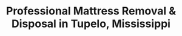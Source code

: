 ---
layout: location.njk
title: "Professional Mattress Removal & Disposal in Tupelo, Mississippi"
metaDescription: "Next-day mattress pickup and eco-friendly disposal in Tupelo, MS. Serving Elvis Presley's birthplace, downtown historic district, and all Lee County neighborhoods since 2010."
permalink: /mattress-removal/mississippi/tupelo/
state: "Mississippi"
stateSlug: "mississippi"
city: "Tupelo"
citySlug: "tupelo"
zip: "38801"
latitude: 34.2576
longitude: -88.7034
tier: 2
population: 38251
businessLicense: "MS-TUP-2025-003"
pricing:
  oneItem: 125
  twoItems: 155
  threeItems: 180
  isPopular: twoItems
serviceArea: "Tupelo, Mississippi and surrounding Lee County communities including Saltillo, Plantersville, and Verona"
neighborhoods: [
  {
    "name": "Downtown Historic District",
    "zipCodes": ["38801"]
  },
  {
    "name": "Elvis Presley Birthplace District",
    "zipCodes": ["38801"]
  },
  {
    "name": "East Tupelo",
    "zipCodes": ["38804"]
  },
  {
    "name": "Barnes Crossing",
    "zipCodes": ["38804"]
  },
  {
    "name": "Fairpark District",
    "zipCodes": ["38801"]
  },
  {
    "name": "Westside",
    "zipCodes": ["38801"]
  },
  {
    "name": "University District",
    "zipCodes": ["38826"]
  },
  {
    "name": "Natchez Trace Parkway Area",
    "zipCodes": ["38826"]
  },
  {
    "name": "North End",
    "zipCodes": ["38804"]
  },
  {
    "name": "Industrial District",
    "zipCodes": ["38804"]
  },
  {
    "name": "Joyner Avenue Corridor",
    "zipCodes": ["38801"]
  },
  {
    "name": "Green Street Historic Area",
    "zipCodes": ["38801"]
  },
  {
    "name": "Spring Street District",
    "zipCodes": ["38801"]
  },
  {
    "name": "Country Club Estates",
    "zipCodes": ["38826"]
  },
  {
    "name": "Lawndale",
    "zipCodes": ["38804"]
  }
]
zipCodes:
  - "38801"
  - "38804"
  - "38826"
recyclingPartners:
  - "Waste Management Lee County Division"
  - "Lee County Transfer Station"
  - "Regional Mississippi Recycling Network"
nearbyCities:
  - name: "Jackson"
    slug: "jackson"
    distance: 105
    isSuburb: false
  - name: "Meridian"
    slug: "meridian"
    distance: 85
    isSuburb: false
  - name: "Hattiesburg"
    slug: "hattiesburg"
    distance: 125
    isSuburb: false
  - name: "Gulfport"
    slug: "gulfport"
    distance: 140
    isSuburb: false
reviews:
  count: 89
  featured:
    - text: "These folks understand Tupelo's rhythm. We run the Elvis festival booth every year and needed three mattresses gone before setup week. They worked around our downtown street closures and festival prep chaos like true professionals. When you're dealing with 100,000+ Elvis fans descending on the birthplace district, timing matters. They delivered exactly when promised, letting us focus on honoring the King's legacy. Perfect service for our historic district business."
      author: "David Thompson"
      neighborhood: "Downtown Historic District"
    - text: "Quick and easy for our student rental. Called, scheduled, done."
      author: "Amy"
      neighborhood: "University District"  
    - text: "Moving Mom from her East Tupelo home after 40 years was emotional enough without dealing with logistics. The crew arrived exactly on time, treated her belongings with such care, and even paused respectfully when she wanted to tell them about the neighborhood's changes since Elvis's time. Small-town courtesy that meant everything during a difficult transition."
      author: "Patricia Williams-Jones"
      neighborhood: "East Tupelo"
faqs:
  - question: "How quickly can you pick up mattresses in Tupelo?"
    answer: "Next-day pickup throughout the birthplace of rock and roll. We coordinate around Elvis Week events, downtown Main Street festivals, and Lee County Fair scheduling that affects local traffic patterns."
  - question: "Do you serve the Elvis Presley Birthplace area and East Tupelo?"
    answer: "Absolutely. We serve every neighborhood from the humble two-room birthplace house to modern Barnes Crossing developments, understanding the local pride in both our musical heritage and growing community."
  - question: "What's included in your $125 mattress pickup service?"
    answer: "Complete curbside service: collection, loading, transportation, and eco-friendly disposal. No hidden fees for historic district access or weekend service during festival seasons."
  - question: "Can you work around downtown Tupelo events and festivals?"
    answer: "Yes, we coordinate with the Elvis Festival, Main Street events, and Fairpark activities. As locals, we understand how these celebrations impact traffic and plan accordingly."
  - question: "How does your service compare to Lee County bulk pickup?"
    answer: "Lee County Transfer Station requires trips to their facility during limited hours. We provide convenient curbside pickup that works with your schedule, not government collection routes."
  - question: "Do you handle pickup from University District rentals?"
    answer: "Yes, we serve student housing and rental properties throughout Tupelo, including coordinating with property managers during semester transitions and lease changeovers."
  - question: "Are you licensed for mattress disposal in Lee County?"
    answer: "Fully licensed and compliant with Lee County solid waste regulations, working within Waste Management's service area with proper environmental documentation."
  - question: "Can you accommodate Elvis Week and festival season scheduling?"
    answer: "We've served Tupelo through every major event since 2010. Our team plans pickup routes around street closures, festival crowds, and the 100,000+ annual visitors to Elvis's birthplace."

pageContent:
  heroDescription: "Professional mattress removal and eco-friendly recycling serving Tupelo since 2010. Next-day curbside pickup throughout all neighborhoods from historic downtown to modern Barnes Crossing developments, with certified environmental disposal."
  aboutService: "Need eco-friendly mattress removal in Tupelo? Our service reaches every corner of Lee County's largest city, from historic downtown neighborhoods to the thriving Barnes Crossing shopping district. We understand this community's unique rhythm - how downtown balances preservation with progress, how university housing operates on semester schedules, and how local events bring the community together. Since Waste Management took over Lee County collection in 2023, residents need more flexible options than government routes provide. Simply place your mattress curbside anywhere from downtown historic districts to University District rentals, and we'll handle collection with the local expertise that comes from serving Tupelo families since 2010. Our team navigates narrow streets in historic neighborhoods, coordinates around festival preparations, and provides the responsible disposal that supports this community's environmental values."
  serviceAreasIntro: "From historic downtown neighborhoods to modern developments near Natchez Trace Parkway, we provide professional curbside pickup throughout Lee County's largest city:"
  regulationsCompliance: "Lee County and Tupelo have specific regulations for mattress disposal that require proper handling and transportation to licensed facilities. Under Mississippi waste management law, mattresses cannot be placed in regular household waste and must follow Department of Environmental Quality guidelines for bulk items. The Lee County Transfer Station serves county residents but operates limited weekend hours (7am-12pm second and fourth Saturdays only) and requires residents to transport materials themselves. Waste Management's curbside bulk pickup requires advance scheduling and follows rigid weekly routes that don't accommodate urgent needs. Our licensed service provides a superior alternative - we handle all regulatory compliance, proper wrapping and transportation, and coordinate with certified processing facilities. This ensures your mattress disposal meets all local and state requirements while offering the convenience and flexibility that government services cannot provide."
  environmentalImpact: "Tupelo's position in Mississippi's hill country and our connection to the Natchez Trace Parkway makes environmental stewardship essential for preserving this region's natural heritage. While Mississippi lacks California's state mattress recycling programs, we partner with the Lee County Transfer Station and certified regional processors to maximize material recovery. Steel springs from residential and commercial properties become construction materials, while foam components support southeastern manufacturing networks through specialized recycling channels. Our eco-friendly approach diverts approximately 80% of mattress materials from landfills, supporting Mississippi's waste reduction goals. This responsible disposal method provides documented environmental compliance that property managers, businesses, and environmentally conscious residents require, ensuring Tupelo's natural beauty and community values are preserved for future generations."
  howItWorksScheduling: "Next-day appointments throughout Tupelo and Lee County. We coordinate around downtown festivals, university schedules, and community events with local timing expertise."
  howItWorksService: "Licensed team provides curbside collection using professional equipment designed for Tupelo's diverse neighborhoods - from historic district narrow streets to suburban Barnes Crossing accessibility."
  howItWorksDisposal: "Mattresses are transported to certified recycling facilities supporting Mississippi's environmental goals and Tupelo's commitment to sustainable community development."
  sidebarStats:
    mattressesRemoved: "2,187"
---